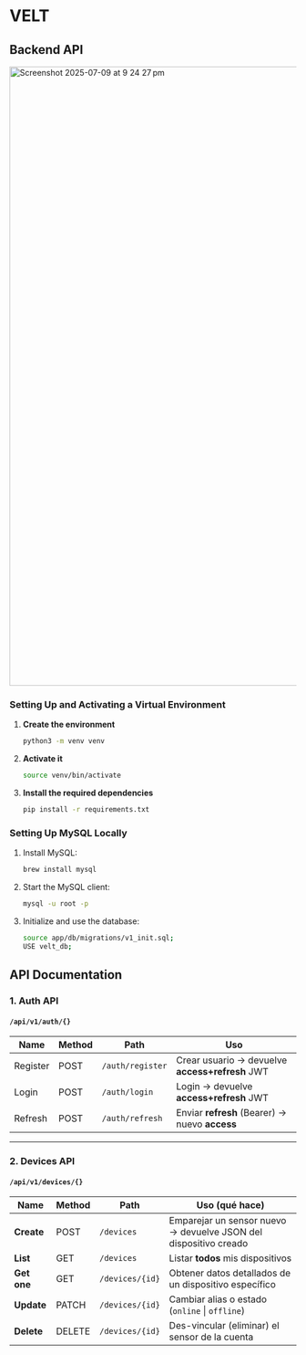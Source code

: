 # VELT
## Backend API
<img width="1085" alt="Screenshot 2025-07-09 at 9 24 27 pm" src="https://github.com/user-attachments/assets/35f54ee0-6620-47a4-99e4-eea88baa00c6" />

### Setting Up and Activating a Virtual Environment

1. **Create the environment**  
    ```bash
    python3 -m venv venv
    ```

2. **Activate it**  
    ```bash
    source venv/bin/activate
    ```

3. **Install the required dependencies**  
    ```bash
    pip install -r requirements.txt
    ```
    
### Setting Up MySQL Locally
1. Install MySQL:
   ```bash
   brew install mysql
   ```
2. Start the MySQL client:
   ```bash
   mysql -u root -p
   ```
3. Initialize and use the database:
   ```bash
   source app/db/migrations/v1_init.sql;
   USE velt_db;
   ```

## API Documentation

### 1. Auth API 
#### `/api/v1/auth/{}`

| Name   | Method | Path             | Uso                                             |
| -- | ------ | ---------------- | ----------------------------------------------- |
|  Register  | POST   | `/auth/register` | Crear usuario → devuelve **access+refresh** JWT |
|  Login  | POST   | `/auth/login`    | Login → devuelve **access+refresh** JWT         |
|   Refresh | POST   | `/auth/refresh`  | Enviar **refresh** (Bearer) → nuevo **access**  |

---

### 2. Devices API  
#### `/api/v1/devices/{}`

| Name        | Method | Path            | Uso (qué hace)                                                   |
|-------------|--------|-----------------|------------------------------------------------------------------|
| **Create**  | POST   | `/devices`      | Emparejar un sensor nuevo → devuelve JSON del dispositivo creado |
| **List**    | GET    | `/devices`      | Listar **todos** mis dispositivos                                |
| **Get one** | GET    | `/devices/{id}` | Obtener datos detallados de un dispositivo específico            |
| **Update**  | PATCH  | `/devices/{id}` | Cambiar alias o estado (`online` \| `offline`)                   |
| **Delete**  | DELETE | `/devices/{id}` | Des-vincular (eliminar) el sensor de la cuenta                   |

